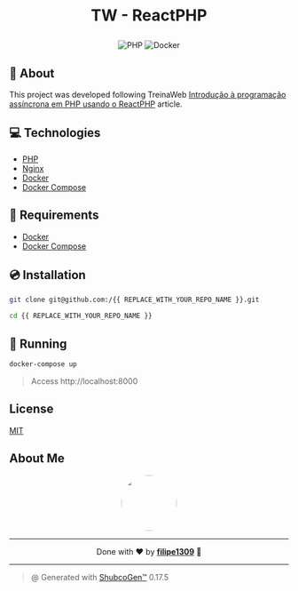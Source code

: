 # <p align="center">TW - ReactPHP</p>

<p align="center">
    <img src="https://img.shields.io/badge/Code-PHP-informational?style=flat-square&logo=php&color=777bb4&logoColor=8892BF" alt="PHP" />
    <img src="https://img.shields.io/badge/Tools-Docker-informational?style=flat-square&logo=docker&color=2496ED" alt="Docker" />
</p>

## 💬 About

This project was developed following TreinaWeb [Introdução à programação assíncrona em PHP usando o ReactPHP](https://www.treinaweb.com.br/blog/introducao-a-programacao-assincrona-em-php-usando-o-reactphp/) article.

## :computer: Technologies

- [PHP](https://www.php.net/)
- [Nginx](https://www.nginx.com/)
- [Docker](https://www.docker.com/)
- [Docker Compose](https://docs.docker.com/compose/)

## :scroll: Requirements

- [Docker](https://www.docker.com/)
- [Docker Compose](https://docs.docker.com/compose/)

## :cd: Installation

```sh
git clone git@github.com:/{{ REPLACE_WITH_YOUR_REPO_NAME }}.git
```

```sh
cd {{ REPLACE_WITH_YOUR_REPO_NAME }}
```

## :runner: Running

```sh
docker-compose up
```

> Access http://localhost:8000

<!-- ## :white_check_mark: Tests

After up the container:

```sh
docker-compose exec -t {{ CONTAINER_SERVICE_NAME }} ./vendor/bin/phpunit
```

## Contributing

Pull requests are welcome. For major changes, please open an issue first to discuss what you would like to change.

Please make sure to update tests as appropriate. -->

## License

[MIT](https://choosealicense.com/licenses/mit/)

## About Me

<p align="center">
    <a style="font-weight: bold" href="https://www.linkedin.com/in//">
    <img style="border-radius:50%" width="100px; "src="https://github.com/.png"/>
    </a>
</p>

---

<p align="center">
    Done with ♥ by <a style="font-weight: bold" href="https://www.linkedin.com/in/filipe1309/">filipe1309</a> 🖖
</p>

---

> @ Generated with [ShubcoGen™](https://github.com/filipe1309/shubcogen) 0.17.5
